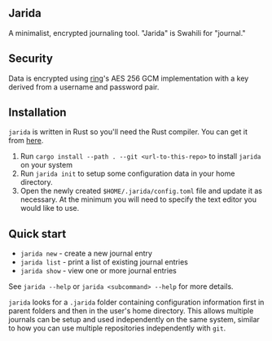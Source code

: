 ## Jarida

A minimalist, encrypted journaling tool. "Jarida" is Swahili for "journal."

## Security

Data is encrypted using [ring](https://crates.io/crates/ring)'s AES 256 GCM implementation with a key derived from a username and password pair.

## Installation

`jarida` is written in Rust so you'll need the Rust compiler. You can get it from [here](https://www.rust-lang.org/learn/get-started).

1. Run `cargo install --path . --git <url-to-this-repo>` to install `jarida` on your system
1. Run `jarida init` to setup some configuration data in your home directory.
1. Open the newly created `$HOME/.jarida/config.toml` file and update it as necessary. At the minimum you will need to specify the text editor you would like to use.

## Quick start

* `jarida new` - create a new journal entry
* `jarida list` - print a list of existing journal entries
* `jarida show` - view one or more journal entries

See `jarida --help` or `jarida <subcommand> --help` for more details.

`jarida` looks for a `.jarida` folder containing configuration information first in parent folders and then in the user's home directory.
This allows multiple journals can be setup and used independently on the same system, similar to how you can use multiple repositories independently with `git`.
